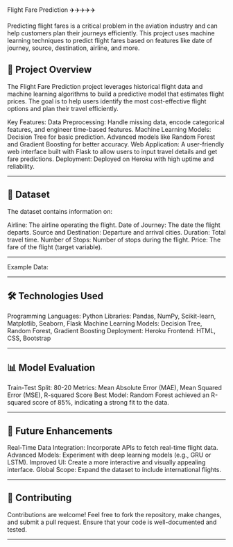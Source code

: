 Flight Fare Prediction ✈️✈️✈️✈️✈️

Predicting flight fares is a critical problem in the aviation industry and can help customers plan their journeys efficiently. This project uses machine learning techniques to predict flight fares based on features like date of journey, source, destination, airline, and more.

🚀 Project Overview
---

The Flight Fare Prediction project leverages historical flight data and machine learning algorithms to build a predictive model that estimates flight prices. The goal is to help users identify the most cost-effective flight options and plan their travel efficiently.

Key Features:
Data Preprocessing: Handle missing data, encode categorical features, and engineer time-based features.
Machine Learning Models:
Decision Tree for basic prediction.
Advanced models like Random Forest and Gradient Boosting for better accuracy.
Web Application: A user-friendly web interface built with Flask to allow users to input travel details and get fare predictions.
Deployment: Deployed on Heroku with high uptime and reliability.

---

📂 Dataset
---

The dataset contains information on:

Airline: The airline operating the flight.
Date of Journey: The date the flight departs.
Source and Destination: Departure and arrival cities.
Duration: Total travel time.
Number of Stops: Number of stops during the flight.
Price: The fare of the flight (target variable).

---

Example Data:

---

🛠️ Technologies Used
---

Programming Languages: Python
Libraries: Pandas, NumPy, Scikit-learn, Matplotlib, Seaborn, Flask
Machine Learning Models: Decision Tree, Random Forest, Gradient Boosting
Deployment: Heroku
Frontend: HTML, CSS, Bootstrap

---

📊 Model Evaluation
---

Train-Test Split: 80-20
Metrics: Mean Absolute Error (MAE), Mean Squared Error (MSE), R-squared Score
Best Model: Random Forest achieved an R-squared score of 85%, indicating a strong fit to the data.

---

🔮 Future Enhancements
---

Real-Time Data Integration: Incorporate APIs to fetch real-time flight data.
Advanced Models: Experiment with deep learning models (e.g., GRU or LSTM).
Improved UI: Create a more interactive and visually appealing interface.
Global Scope: Expand the dataset to include international flights.

---

🤝 Contributing
---

Contributions are welcome! Feel free to fork the repository, make changes, and submit a pull request. Ensure that your code is well-documented and tested.

---

